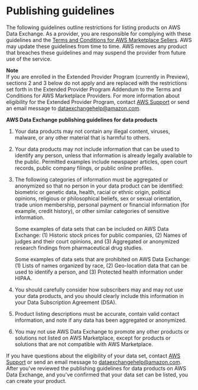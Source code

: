 # Publishing guidelines<a name="publishing-guidelines"></a>

The following guidelines outline restrictions for listing products on AWS Data Exchange\. As a provider, you are responsible for complying with these guidelines and the [Terms and Conditions for AWS Marketplace Sellers](http://aws.amazon.com/marketplace/management/seller-settings/terms)\. AWS may update these guidelines from time to time\. AWS removes any product that breaches these guidelines and may suspend the provider from future use of the service\. 

**Note**  
If you are enrolled in the Extended Provider Program \(currently in Preview\), sections 2 and 3 below do not apply and are replaced with the restrictions set forth in the Extended Provider Program Addendum to the Terms and Conditions for AWS Marketplace Providers\. For more information about eligibility for the Extended Provider Program, contact [ AWS Support](https://console.aws.amazon.com/support/home#/case/create?issueType=customer-service) or send an email message to [dataexchangehelp@amazon\.com](mailto://dataexchangehelp@amazon.com)\.

**AWS Data Exchange publishing guidelines for data products**

1. Your data products may not contain any illegal content, viruses, malware, or any other material that is harmful to others\.

1. Your data products may not include information that can be used to identify any person, unless that information is already legally available to the public\. Permitted examples include newspaper articles, open court records, public company filings, or public online profiles\. 

1. The following categories of information must be aggregated or anonymized so that no person in your data product can be identified: biometric or genetic data, health, racial or ethnic origin, political opinions, religious or philosophical beliefs, sex or sexual orientation, trade union membership, personal payment or financial information \(for example, credit history\), or other similar categories of sensitive information\.

   Some examples of data sets that can be included on AWS Data Exchange: \(1\) Historic stock prices for public companies, \(2\) Names of judges and their court opinions, and \(3\) Aggregated or anonymized research findings from pharmaceutical drug studies\.

   Some examples of data sets that are prohibited on AWS Data Exchange: \(1\) Lists of names organized by race, \(2\) Geo\-location data that can be used to identify a person, and \(3\) Protected health information under HIPAA\.

1. You should carefully consider how subscribers may and may not use your data products, and you should clearly include this information in your Data Subscription Agreement \(DSA\)\.

1. Product listing descriptions must be accurate, contain valid contact information, and note if any data has been aggregated or anonymized\. 

1. You may not use AWS Data Exchange to promote any other products or solutions not listed on AWS Marketplace, except for products or solutions that are not compatible with AWS Marketplace\.

If you have questions about the eligibility of your data set, contact [ AWS Support](https://console.aws.amazon.com/support/home#/case/create?issueType=customer-service) or send an email message to [dataexchangehelp@amazon\.com](mailto://dataexchangehelp@amazon.com)\. After you've reviewed the publishing guidelines for data products on AWS Data Exchange, and you've confirmed that your data set can be listed, you can create your product\.
